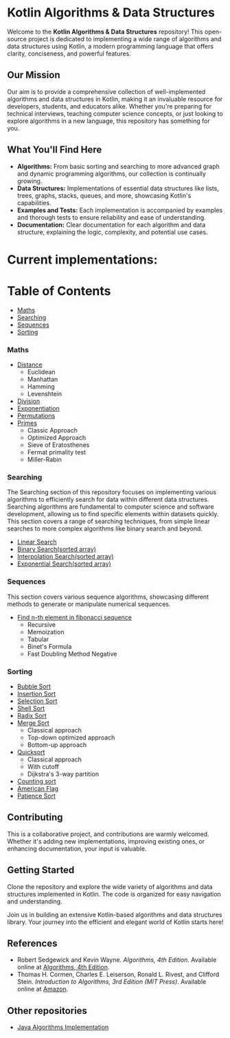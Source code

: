 # Kotlin Algorithms & Data Structures

Welcome to the **Kotlin Algorithms & Data Structures** repository! This open-source project is dedicated to implementing
a wide range of algorithms and data structures using Kotlin, a modern programming language that offers clarity,
conciseness, and powerful features.

## Our Mission

Our aim is to provide a comprehensive collection of well-implemented algorithms and data structures in Kotlin, making it
an invaluable resource for developers, students, and educators alike. Whether you're preparing for technical interviews,
teaching computer science concepts, or just looking to explore algorithms in a new language, this repository has
something for you.

## What You'll Find Here

- **Algorithms:** From basic sorting and searching to more advanced graph and dynamic programming algorithms, our
  collection is continually growing.
- **Data Structures:** Implementations of essential data structures like lists, trees, graphs, stacks, queues, and more,
  showcasing Kotlin's capabilities.
- **Examples and Tests:** Each implementation is accompanied by examples and thorough tests to ensure reliability and
  ease of understanding.
- **Documentation:** Clear documentation for each algorithm and data structure, explaining the logic, complexity, and
  potential use cases.

# Current implementations:

# Table of Contents

- [Maths](#maths)
- [Searching](#searching)
- [Sequences](#sequences)
- [Sorting](#sorting)

### Maths

- [Distance](https://github.com/devstromo/kotlin-algorithms/blob/main/maths/src/main/kotlin/distance/Distance.kt)
    - Euclidean
    - Manhattan
    - Hamming
    - Levenshtein
- [Division](https://github.com/devstromo/kotlin-algorithms/blob/main/maths/src/main/kotlin/division/Division.kt)
- [Exponentiation](https://github.com/devstromo/kotlin-algorithms/blob/main/maths/src/main/kotlin/division/Exponentiation.kt)
- [Permutations](https://github.com/devstromo/kotlin-algorithms/blob/main/maths/src/main/kotlin/division/Permutations.kt)
- [Primes](https://github.com/devstromo/kotlin-algorithms/blob/main/maths/src/main/kotlin/division/Primes.kt)
    - Classic Approach
    - Optimized Approach
    - Sieve of Eratosthenes
    - Fermat primality test
    - Miller-Rabin

### Searching

The Searching section of this repository focuses on implementing various algorithms to efficiently search for data
within different data structures. Searching algorithms are fundamental to computer science and software development,
allowing us to find specific elements within datasets quickly. This section covers a range of searching techniques, from
simple linear searches to more complex algorithms like binary search and beyond.

- [Linear Search](https://github.com/devstromo/kotlin-algorithms/blob/main/algorithms/src/main/kotlin/searching/linear/LinearSearch.kt)
- [Binary Search(sorted array)](https://github.com/devstromo/kotlin-algorithms/blob/main/algorithms/src/main/kotlin/searching/binary/BinarySearch.kt)
- [Interpolation Search(sorted array)](https://github.com/devstromo/kotlin-algorithms/blob/main/algorithms/src/main/kotlin/searching/interpolation/InterpolationSearch.kt)
- [Exponential Search(sorted array)](https://github.com/devstromo/kotlin-algorithms/blob/main/algorithms/src/main/kotlin/searching/exponential/ExponentialSearch.kt)

### Sequences

This section covers various sequence algorithms, showcasing different methods to generate or manipulate numerical
sequences.

- [Find n-th element in fibonacci sequence](https://github.com/devstromo/kotlin-algorithms/blob/main/algorithms/src/main/kotlin/sequences/fibonacci/Fibonacci.kt)
    - Recursive
    - Memoization
    - Tabular
    - Binet's Formula
    - Fast Doubling Method Negative

### Sorting

- [Bubble Sort](https://github.com/devstromo/kotlin-algorithms/blob/main/algorithms/src/main/kotlin/sorting/bubble/BubbleSort.kt)
- [Insertion Sort](https://github.com/devstromo/kotlin-algorithms/blob/main/algorithms/src/main/kotlin/sorting/insertion/InsertionSort.kt)
- [Selection Sort](https://github.com/devstromo/kotlin-algorithms/blob/main/algorithms/src/main/kotlin/sorting/selection/SelectionSort.kt)
- [Shell Sort](https://github.com/devstromo/kotlin-algorithms/blob/main/algorithms/src/main/kotlin/sorting/shell/ShellSort.kt)
- [Radix Sort](https://github.com/devstromo/kotlin-algorithms/blob/main/algorithms/src/main/kotlin/sorting/radix/RadixSort.kt)
- [Merge Sort](https://github.com/devstromo/kotlin-algorithms/blob/main/algorithms/src/main/kotlin/sorting/merge/MergeSort.kt)
    - Classical approach
    - Top-down optimized approach
    - Bottom-up approach
- [Quicksort](https://github.com/devstromo/kotlin-algorithms/blob/main/algorithms/src/main/kotlin/sorting/quicksort/QuickSort.kt)
    - Classical approach
    - With cutoff
    - Dijkstra's 3-way partition
- [Counting sort](https://github.com/devstromo/kotlin-algorithms/blob/main/algorithms/src/main/kotlin/sorting/counting/CountingSort.kt)
- [American Flag](https://github.com/devstromo/kotlin-algorithms/blob/main/algorithms/src/main/kotlin/sorting/americanFlag/AmericanFlagSort.kt)
- [Patience Sort](https://github.com/devstromo/kotlin-algorithms/blob/main/algorithms/src/main/kotlin/sorting/patience/PatienceSort.kt)

## Contributing

This is a collaborative project, and contributions are warmly welcomed. Whether it's adding new implementations,
improving existing ones, or enhancing documentation, your input is valuable.

## Getting Started

Clone the repository and explore the wide variety of algorithms and data structures implemented in Kotlin. The code is
organized for easy navigation and understanding.

Join us in building an extensive Kotlin-based algorithms and data structures library. Your journey into the efficient
and elegant world of Kotlin starts here!

## References

- Robert Sedgewick and Kevin Wayne. *Algorithms, 4th Edition*. Available online
  at [Algorithms, 4th Edition](https://algs4.cs.princeton.edu/home/).
- Thomas H. Cormen, Charles E. Leiserson, Ronald L. Rivest, and Clifford Stein. *Introduction to Algorithms, 3rd
  Edition (MIT Press)*. Available online
  at [Amazon](https://www.amazon.com/Introduction-Algorithms-3rd-MIT-Press/dp/0262033844).

## Other repositories

- [Java Algorithms Implementation](https://github.com/phishman3579/java-algorithms-implementation)



